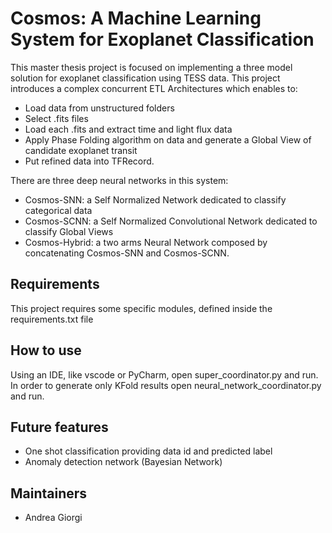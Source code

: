 # Cosmos: A Machine Learning System for Exoplanet Classification

This master thesis project is focused on implementing a three model solution for exoplanet classification using TESS data. This project introduces a complex concurrent ETL Architectures which enables to:
* Load data from unstructured folders
* Select .fits files
* Load each .fits and extract time and light flux data
* Apply Phase Folding algorithm on data and generate a Global View of candidate exoplanet transit
* Put refined data into TFRecord.

There are three deep neural networks in this system:
* Cosmos-SNN: a Self Normalized Network dedicated to classify categorical data
* Cosmos-SCNN: a Self Normalized Convolutional Network dedicated to classify Global Views
* Cosmos-Hybrid: a two arms Neural Network composed by concatenating Cosmos-SNN and Cosmos-SCNN. 

Requirements
------------

This project requires some specific modules, defined inside the requirements.txt file

How to use
------------

Using an IDE, like vscode or PyCharm, open super_coordinator.py and run.
In order to generate only KFold results open neural_network_coordinator.py and run.

Future features
------------

* One shot classification providing data id and predicted label
* Anomaly detection network (Bayesian Network)

Maintainers
------------

- Andrea Giorgi

